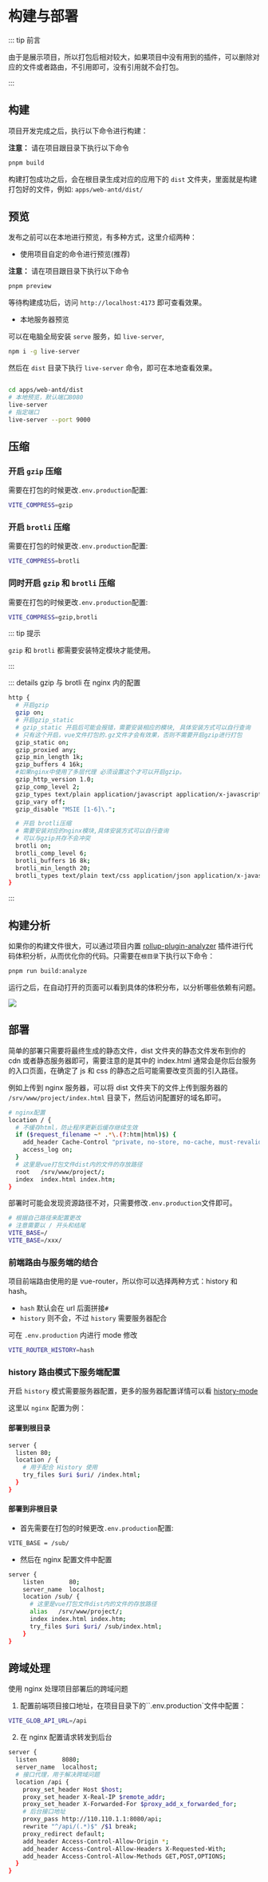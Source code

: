# 构建与部署

::: tip 前言

由于是展示项目，所以打包后相对较大，如果项目中没有用到的插件，可以删除对应的文件或者路由，不引用即可，没有引用就不会打包。

:::

## 构建

项目开发完成之后，执行以下命令进行构建：

**注意：** 请在项目跟目录下执行以下命令

```bash
pnpm build
```

构建打包成功之后，会在根目录生成对应的应用下的 `dist` 文件夹，里面就是构建打包好的文件，例如: `apps/web-antd/dist/`

## 预览

发布之前可以在本地进行预览，有多种方式，这里介绍两种：

- 使用项目自定的命令进行预览(推荐)

**注意：** 请在项目跟目录下执行以下命令

```bash
pnpm preview
```

等待构建成功后，访问 `http://localhost:4173` 即可查看效果。

- 本地服务器预览

可以在电脑全局安装 `serve` 服务，如 `live-server`,

```bash
npm i -g live-server

```

然后在 `dist` 目录下执行 `live-server` 命令，即可在本地查看效果。

```bash

cd apps/web-antd/dist
# 本地预览，默认端口8080
live-server
# 指定端口
live-server --port 9000

```

## 压缩

### 开启 `gzip` 压缩

需要在打包的时候更改`.env.production`配置:

```bash
VITE_COMPRESS=gzip

```

### 开启 `brotli` 压缩

需要在打包的时候更改`.env.production`配置:

```bash
VITE_COMPRESS=brotli

```

### 同时开启 `gzip` 和 `brotli` 压缩

需要在打包的时候更改`.env.production`配置:

```bash
VITE_COMPRESS=gzip,brotli

```

::: tip 提示

`gzip` 和 `brotli` 都需要安装特定模块才能使用。

:::

::: details gzip 与 brotli 在 nginx 内的配置

```bash
http {
  # 开启gzip
  gzip on;
  # 开启gzip_static
  # gzip_static 开启后可能会报错，需要安装相应的模块, 具体安装方式可以自行查询
  # 只有这个开启，vue文件打包的.gz文件才会有效果，否则不需要开启gzip进行打包
  gzip_static on;
  gzip_proxied any;
  gzip_min_length 1k;
  gzip_buffers 4 16k;
  #如果nginx中使用了多层代理 必须设置这个才可以开启gzip。
  gzip_http_version 1.0;
  gzip_comp_level 2;
  gzip_types text/plain application/javascript application/x-javascript text/css application/xml text/javascript application/x-httpd-php image/jpeg image/gif image/png;
  gzip_vary off;
  gzip_disable "MSIE [1-6]\.";

  # 开启 brotli压缩
  # 需要安装对应的nginx模块,具体安装方式可以自行查询
  # 可以与gzip共存不会冲突
  brotli on;
  brotli_comp_level 6;
  brotli_buffers 16 8k;
  brotli_min_length 20;
  brotli_types text/plain text/css application/json application/x-javascript text/xml application/xml application/xml+rss text/javascript application/javascript image/svg+xml;
}
```

:::

## 构建分析

如果你的构建文件很大，可以通过项目内置 [rollup-plugin-analyzer](https://github.com/doesdev/rollup-plugin-analyzer) 插件进行代码体积分析，从而优化你的代码。只需要在`根目录`下执行以下命令：

```bash
pnpm run build:analyze
```

运行之后，在自动打开的页面可以看到具体的体积分布，以分析哪些依赖有问题。

![](/guide/report.png)

## 部署

简单的部署只需要将最终生成的静态文件，dist 文件夹的静态文件发布到你的 cdn 或者静态服务器即可，需要注意的是其中的 index.html 通常会是你后台服务的入口页面，在确定了 js 和 css 的静态之后可能需要改变页面的引入路径。

例如上传到 nginx 服务器，可以将 dist 文件夹下的文件上传到服务器的 `/srv/www/project/index.html` 目录下，然后访问配置好的域名即可。

```bash
# nginx配置
location / {
  # 不缓存html，防止程序更新后缓存继续生效
  if ($request_filename ~* .*\.(?:htm|html)$) {
    add_header Cache-Control "private, no-store, no-cache, must-revalidate, proxy-revalidate";
    access_log on;
  }
  # 这里是vue打包文件dist内的文件的存放路径
  root   /srv/www/project/;
  index  index.html index.htm;
}
```

部署时可能会发现资源路径不对，只需要修改`.env.production`文件即可。

```bash
# 根据自己路径来配置更改
# 注意需要以 / 开头和结尾
VITE_BASE=/
VITE_BASE=/xxx/
```

### 前端路由与服务端的结合

项目前端路由使用的是 vue-router，所以你可以选择两种方式：history 和 hash。

- `hash` 默认会在 url 后面拼接`#`
- `history` 则不会，不过 `history` 需要服务器配合

可在 `.env.production` 内进行 mode 修改

```bash
VITE_ROUTER_HISTORY=hash

```

### history 路由模式下服务端配置

开启 `history` 模式需要服务器配置，更多的服务器配置详情可以看 [history-mode](https://router.vuejs.org/guide/essentials/history-mode.html#html5-mode)

这里以 `nginx` 配置为例：

#### 部署到根目录

```bash {5}
server {
  listen 80;
  location / {
    # 用于配合 History 使用
    try_files $uri $uri/ /index.html;
  }
}
```

#### 部署到非根目录

- 首先需要在打包的时候更改`.env.production`配置:

```bash
VITE_BASE = /sub/
```

- 然后在 nginx 配置文件中配置

```bash {8}
server {
    listen       80;
    server_name  localhost;
    location /sub/ {
      # 这里是vue打包文件dist内的文件的存放路径
      alias   /srv/www/project/;
      index index.html index.htm;
      try_files $uri $uri/ /sub/index.html;
    }
}

```

## 跨域处理

使用 nginx 处理项目部署后的跨域问题

1. 配置前端项目接口地址，在项目目录下的``.env.production`文件中配置：

```bash
VITE_GLOB_API_URL=/api
```

2. 在 nginx 配置请求转发到后台

```bash {10-11}
server {
  listen       8080;
  server_name  localhost;
  # 接口代理，用于解决跨域问题
  location /api {
    proxy_set_header Host $host;
    proxy_set_header X-Real-IP $remote_addr;
    proxy_set_header X-Forwarded-For $proxy_add_x_forwarded_for;
    # 后台接口地址
    proxy_pass http://110.110.1.1:8080/api;
    rewrite "^/api/(.*)$" /$1 break;
    proxy_redirect default;
    add_header Access-Control-Allow-Origin *;
    add_header Access-Control-Allow-Headers X-Requested-With;
    add_header Access-Control-Allow-Methods GET,POST,OPTIONS;
  }
}
```
